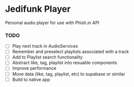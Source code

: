 # Jedifunk Player

Personal audio player for use with Phish.in API

### TODO
- [ ] Play next track in AudioServices
- [ ] Remember and preselect playlists associated with a track
- [ ] Add to Playlist search functionality
- [ ] Abstract like, tag, playlist into resuable components
- [ ] Improve performance
- [ ] Move data (like, tag, playlist, etc) to supabase or similar
- [ ] Build to native app
